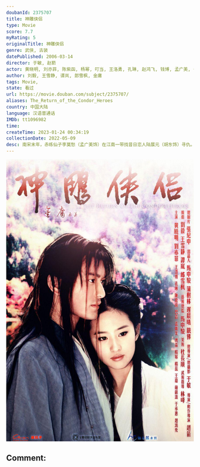 ```yaml
---
doubanId: 2375707
title: 神雕侠侣
type: Movie
score: 7.7
myRating: 5
originalTitle: 神雕侠侣
genre: 武侠, 古装
datePublished: 2006-03-14
director: 于敏, 赵箭
actor: 黄晓明, 刘亦菲, 陈紫函, 杨幂, 叮当, 王洛勇, 孔琳, 赵鸿飞, 钱博, 孟广美, 于承惠, 陈继铭, 翟乃社, 钟镇涛, 赵锦焘, 傅淼, 高虎, 杨蕊, 程枫, 李明启, 赵亮, 孙锂华, 梁丽, 黄小蕾, 王九胜, 周浩东, 黑子, 朱泳腾, 袁苑, 张政勇, 三木真一郎, 季冠霖, 尤勇智, 张纪中, 王宁, 胡东, 李明, 邓小鸥, 巴音, 陆建艺, 王嘉, 王卫国, 马子俊, 修革, 刘乃艺, 许敬义, 饶敏, 张伸, 李志新, 张寄蝶, 曲敬国, 金永钢, 刘丕中, 周仲, 唐启荣, 大力, 陈倩, 赵鲲鹏
author: 刘毅, 王雪静, 谭岚, 郎雪枫, 金庸
tags: Movie, 
state: 看过
url: https://movie.douban.com/subject/2375707/
aliases: The_Return_of_the_Condor_Heroes
country: 中国大陆
language: 汉语普通话
IMDb: tt1096982
time: 
createTime: 2023-01-24 00:34:19
collectionDate: 2022-05-09
desc: 南宋末年，赤练仙子李莫愁（孟广美饰）在江南一带找昔日恋人陆展元（胡东饰）寻仇。大侠郭靖（王洛勇饰）与妻子黄蓉（孔琳饰）在帮忙救助陆展元一家时，发现了乞丐少年杨过（叮当饰）是其结拜兄弟杨康之子...
---
```


![image](assets/p2427114435.jpg)

Comment: 
---

